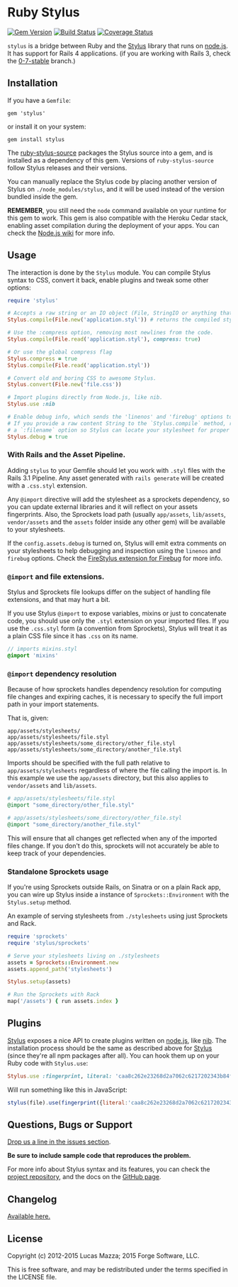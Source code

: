 # Ruby Stylus

[![Gem Version](https://badge.fury.io/rb/stylus.svg)](http://badge.fury.io/rb/stylus)
[![Build Status](https://travis-ci.org/forgecrafted/ruby-stylus.svg?branch=master)](https://travis-ci.org/forgecrafted/ruby-stylus)
[![Coverage Status](https://coveralls.io/repos/forgecrafted/ruby-stylus/badge.svg)](https://coveralls.io/r/forgecrafted/ruby-stylus)

`stylus` is a bridge between Ruby and the [Stylus](https://github.com/stylus/stylus) library that runs on [node.js](http://nodejs.org). It has support for Rails 4 applications. (if you are working with Rails 3, check the [0-7-stable](https://github.com/forgecrafted/ruby-stylus/tree/0-7-stable) branch.)

## Installation

If you have a `Gemfile`:

```
gem 'stylus'
```

or install it on your system:

```
gem install stylus
```

The [ruby-stylus-source](https://github.com/forgecrafted/ruby-stylus-source) packages the Stylus source into a gem, and is installed as a dependency of this gem.  Versions of `ruby-stylus-source` follow Stylus releases and their versions.

You can manually replace the Stylus code by placing another version of Stylus on `./node_modules/stylus`, and it will be used instead of the version bundled inside the gem.

**REMEMBER**, you still need the `node` command available on your runtime for this gem to work. This gem is also compatible with the Heroku Cedar stack, enabling asset compilation during the deployment of your apps. You can check the [Node.js wiki](https://github.com/joyent/node/wiki/Quick-and-easy-installation) for more info.

## Usage

The interaction is done by the `Stylus` module. You can compile Stylus syntax to CSS, convert it back, enable plugins and tweak some other options:

```ruby
require 'stylus'

# Accepts a raw string or an IO object (File, StringIO or anything that responds to 'read').
Stylus.compile(File.new('application.styl')) # returns the compiled stylesheet.

# Use the :compress option, removing most newlines from the code.
Stylus.compile(File.read('application.styl'), compress: true)

# Or use the global compress flag
Stylus.compress = true
Stylus.compile(File.read('application.styl'))

# Convert old and boring CSS to awesome Stylus.
Stylus.convert(File.new('file.css'))

# Import plugins directly from Node.js, like nib.
Stylus.use :nib

# Enable debug info, which sends the 'linenos' and 'firebug' options to Stylus.
# If you provide a raw content String to the `Stylus.compile` method, remember to send
# a `:filename` option so Stylus can locate your stylesheet for proper inspection.
Stylus.debug = true
```

### With Rails and the Asset Pipeline.

Adding `stylus` to your Gemfile should let you work with `.styl` files with the Rails 3.1 Pipeline. Any asset generated with `rails generate` will be created with a `.css.styl` extension.

Any `@import` directive will add the stylesheet as a sprockets dependency, so you can update external libraries and it will reflect on your assets fingerprints. Also, the Sprockets load path (usually `app/assets`, `lib/assets`, `vendor/assets` and the `assets` folder inside any other gem) will be available to your stylesheets.

If the `config.assets.debug` is turned on, Stylus will emit extra comments on your stylesheets to help debugging and inspection using the `linenos` and `firebug` options. Check the [FireStylus extension for Firebug](https://github.com/stylus/stylus/blob/master/docs/firebug.md) for more info.

### `@import` and file extensions.

Stylus and Sprockets file lookups differ on the subject of handling file extensions, and that may hurt a bit.

If you use Stylus `@import` to expose variables, mixins or just to concatenate code, you should use only the `.styl` extension on your imported files. If you use the `.css.styl` form (a convention from Sprockets), Stylus will treat it as a plain CSS file since it has `.css` on its name.

```sass
// imports mixins.styl
@import 'mixins'
```

### `@import` dependency resolution

Because of how sprockets handles dependency resolution for computing file changes and expiring caches, it is necessary to specify the full import path in your import statements.

That is, given:

```
app/assets/stylesheets/
app/assets/stylesheets/file.styl
app/assets/stylesheets/some_directory/other_file.styl
app/assets/stylesheets/some_directory/another_file.styl
```

Imports should be specified with the full path relative to `app/assets/stylesheets` regardless of where the file calling the import is. In this example we use the `app/assets` directory, but this also applies to `vendor/assets` and `lib/assets`.

```ruby
# app/assets/stylesheets/file.styl
@import "some_directory/other_file.styl"

# app/assets/stylesheets/some_directory/other_file.styl
@import "some_directory/another_file.styl"
```

This will ensure that all changes get reflected when any of the imported
files change. If you don't do this, sprockets will not accurately be
able to keep track of your dependencies.

### Standalone Sprockets usage

If you're using Sprockets outside Rails, on Sinatra or on a plain Rack app, you can wire up Stylus inside a instance of `Sprockets::Environment` with the `Stylus.setup` method.

An example of serving stylesheets from `./stylesheets` using just Sprockets and Rack.

```ruby
require 'sprockets'
require 'stylus/sprockets'

# Serve your stylesheets living on ./stylesheets
assets = Sprockets::Environment.new
assets.append_path('stylesheets')

Stylus.setup(assets)

# Run the Sprockets with Rack
map('/assets') { run assets.index }
```

## Plugins

[Stylus](https://github.com/stylus/stylus) exposes a nice API to create plugins written on [node.js](http://nodejs.org), like [nib](https://github.com/visionmedia/nib). The installation process should be the same as described above for [Stylus](https://github.com/stylus/stylus) (since they're all npm packages after all). You can hook them up on your Ruby code with `Stylus.use`:

```ruby
Stylus.use :fingerprint, literal: 'caa8c262e23268d2a7062c6217202343b84f472b'
```

Will run something like this in JavaScript:

```javascript
stylus(file).use(fingerprint({literal:'caa8c262e23268d2a7062c6217202343b84f472b'}));
```

## Questions, Bugs or Support

[Drop us a line in the issues section](https://github.com/forgecrafted/ruby-stylus/issues).

**Be sure to include sample code that reproduces the problem.**

For more info about Stylus syntax and its features, you can check the [project repository](https://github.com/stylus/stylus), and the docs on the [GitHub page](http://stylus.github.io/stylus/).

## Changelog

[Available here.](https://github.com/forgecrafted/ruby-stylus/blob/master/CHANGELOG.md)

## License

Copyright (c) 2012-2015 Lucas Mazza; 2015 Forge Software, LLC.

This is free software, and may be redistributed under the terms specified in the LICENSE file.

